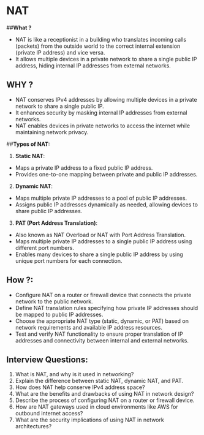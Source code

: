# NAT

##**What ?**
- NAT is like a receptionist in a building who translates incoming calls (packets) from the outside world to the correct internal extension (private IP address) and vice versa.
- It allows multiple devices in a private network to share a single public IP address, hiding internal IP addresses from external networks.

## **WHY ?**
- NAT conserves IPv4 addresses by allowing multiple devices in a private network to share a single public IP. 
- It enhances security by masking internal IP addresses from external networks. 
- NAT enables devices in private networks to access the internet while maintaining network privacy.

##**Types of NAT:**
1.  **Static NAT**:
- Maps a private IP address to a fixed public IP address.
- Provides one-to-one mapping between private and public IP addresses.
2.  **Dynamic NAT**:
- Maps multiple private IP addresses to a pool of public IP addresses.
- Assigns public IP addresses dynamically as needed, allowing devices to share public IP addresses.
3.  **PAT (Port Address Translation)**:
- Also known as NAT Overload or NAT with Port Address Translation.
- Maps multiple private IP addresses to a single public IP address using different port numbers.
- Enables many devices to share a single public IP address by using unique port numbers for each connection.

## **How ?**:
- Configure NAT on a router or firewall device that connects the private network to the public network.
- Define NAT translation rules specifying how private IP addresses should be mapped to public IP addresses.
- Choose the appropriate NAT type (static, dynamic, or PAT) based on network requirements and available IP address resources.
- Test and verify NAT functionality to ensure proper translation of IP addresses and connectivity between internal and external networks.

## **Interview Questions**:
1.  What is NAT, and why is it used in networking?
2.  Explain the difference between static NAT, dynamic NAT, and PAT.
3.  How does NAT help conserve IPv4 address space?
4.  What are the benefits and drawbacks of using NAT in network design?
5.  Describe the process of configuring NAT on a router or firewall device.
6.  How are NAT gateways used in cloud environments like AWS for outbound internet access?
7.  What are the security implications of using NAT in network architectures?
